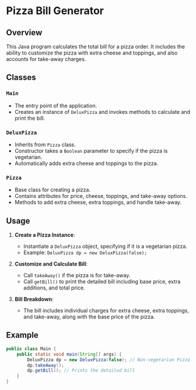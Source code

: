 # Pizza Bill Generator

## Overview
This Java program calculates the total bill for a pizza order. It includes the ability to customize the pizza with extra cheese and toppings, and also accounts for take-away charges.

## Classes

### `Main`
- The entry point of the application.
- Creates an instance of `DeluxPizza` and invokes methods to calculate and print the bill.

### `DeluxPizza`
- Inherits from `Pizza` class.
- Constructor takes a `Boolean` parameter to specify if the pizza is vegetarian.
- Automatically adds extra cheese and toppings to the pizza.

### `Pizza`
- Base class for creating a pizza.
- Contains attributes for price, cheese, toppings, and take-away options.
- Methods to add extra cheese, extra toppings, and handle take-away.

## Usage

1. **Create a Pizza Instance**: 
   - Instantiate a `DeluxPizza` object, specifying if it is a vegetarian pizza.
   - Example: `DeluxPizza dp = new DeluxPizza(false);`

2. **Customize and Calculate Bill**: 
   - Call `takeAway()` if the pizza is for take-away.
   - Call `getBill()` to print the detailed bill including base price, extra additions, and total price.

3. **Bill Breakdown**: 
   - The bill includes individual charges for extra cheese, extra toppings, and take-away, along with the base price of the pizza.

## Example
```java
public class Main {
    public static void main(String[] args) {
        DeluxPizza dp = new DeluxPizza(false); // Non-vegetarian Pizza
        dp.takeAway();
        dp.getBill(); // Prints the detailed bill
    }
}
